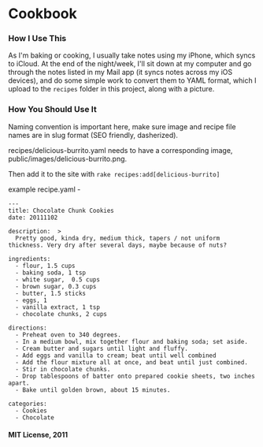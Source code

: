 # Cookbook

### How I Use This
As I'm baking or cooking, I usually take notes using my iPhone, which syncs to iCloud. At the end of the night/week, I'll sit down at my computer and go through the notes listed in my Mail app (it syncs notes across my iOS devices), and do some simple work to convert them to YAML format, which I upload to the `recipes` folder in this project, along with a picture.

### How You Should Use It
Naming convention is important here, make sure image and recipe file names are in slug format (SEO friendly, dasherized).

recipes/delicious-burrito.yaml needs to have a corresponding image, public/images/delicious-burrito.png.

Then add it to the site with `rake recipes:add[delicious-burrito]`

example recipe.yaml -
```
---
title: Chocolate Chunk Cookies
date: 20111102

description:  >
  Pretty good, kinda dry, medium thick, tapers / not uniform thickness. Very dry after several days, maybe because of nuts?

ingredients:
  - flour, 1.5 cups
  - baking soda, 1 tsp
  - white sugar,  0.5 cups
  - brown sugar, 0.3 cups
  - butter, 1.5 sticks
  - eggs, 1
  - vanilla extract, 1 tsp
  - chocolate chunks, 2 cups

directions:
  - Preheat oven to 340 degrees.
  - In a medium bowl, mix together flour and baking soda; set aside.
  - Cream butter and sugars until light and fluffy.
  - Add eggs and vanilla to cream; beat until well combined
  - Add the flour mixture all at once, and beat until just combined.
  - Stir in chocolate chunks.
  - Drop tablespoons of batter onto prepared cookie sheets, two inches apart.
  - Bake until golden brown, about 15 minutes.

categories:
  - Cookies
  - Chocolate
```

#### MIT License, 2011
